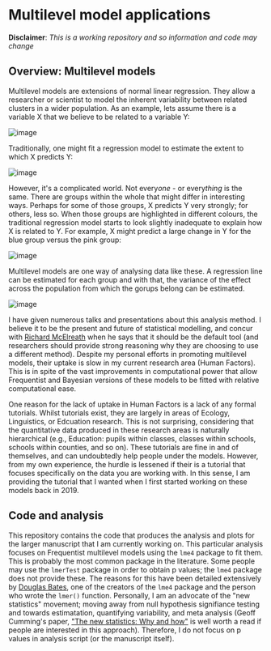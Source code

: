 # Multilevel model applications

**Disclaimer**: *This is a working repository and so information and code may change*

## Overview: Multilevel models

Multilevel models are extensions of normal linear regression. They allow a researcher or scientist to model the inherent variability between related clusters in a wider population. As an example, lets assume there is a variable X that we believe to be related to a variable Y:

![image](https://github.com/courtneygoodridge/multilevel_model_HF_applications/assets/44811378/989cbf64-c526-4663-a789-476fb217cb3b)

Traditionally, one might fit a regression model to estimate the extent to which X predicts Y:

![image](https://github.com/courtneygoodridge/multilevel_model_HF_applications/assets/44811378/463a76d4-5cfc-489f-8a11-8796b82b1c42)

However, it's a complicated world. Not every*one* - or every*thing* is the same. There are groups within the whole that might differ in interesting ways. Perhaps for some of those groups, X predicts Y very strongly; for others, less so. When those groups are highlighted in different colours, the traditional regression model starts to look slightly inadequate to explain how X is related to Y. For example, X might predict a large change in Y for the blue group versus the pink group:

![image](https://github.com/courtneygoodridge/multilevel_model_HF_applications/assets/44811378/caa210d6-33c7-445e-bf2a-219b02fd74db)

Multilevel models are one way of analysing data like these. A regression line can be estimated for each group and with that, the variance of the effect across the population from which the gorups belong can be estimated. 

![image](https://github.com/courtneygoodridge/multilevel_model_HF_applications/assets/44811378/c38cb850-7ce5-450e-aacc-b68369273010)

I have given numerous talks and presentations about this analysis method. I believe it to be the present and future of statistical modelling, and concur with [Richard McElreath](https://xcelab.net/rm/statistical-rethinking/) when he says that it should be the default tool (and researchers should provide strong reasoning why they are choosing to use a different method). Despite my personal efforts in promoting multilevel models, their uptake is slow in my current research area (Human Factors). This is in spite of the vast improvements in computational power that allow Frequentist and Bayesian versions of these models to be fitted with relative computational ease. 

One reason for the lack of uptake in Human Factors is a lack of any formal tutorials. Whilst tutorials exist, they are largely in areas of Ecology, Linguistics, or Edcuation research. This is not surprising, considering that the quantitative data produced in these research areas is naturally hierarchical (e.g., Education: pupils within classes, classes within schools, schools within counties, and so on). These tutorials are fine in and of themselves, and can undoubtedly help people under the models. However, from my own experience, the hurdle is lessened if their is a tutorial that focuses specifically on the data you are working with. In this sense, I am providing the tutorial that I wanted when I first started working on these models back in 2019.   

## Code and analysis

This repository contains the code that produces the analysis and plots for the larger manuscript that I am currently working on. This particular analysis focuses on Frequentist multilevel models using the `lme4` package to fit them. This is probably the most common package in the literature. Some people may use the `lmerTest` package in order to obtain p values; the `lme4` package does not provide these. The reasons for this have been detailed extensively by [Douglas Bates](https://stat.ethz.ch/pipermail/r-help/2006-May/094765.html), one of the creators of the `lme4` package and the person who wrote the `lmer()` function. Personally, I am an advocate of the "new statistics" movement; moving away from null hypothesis signifiance testing and towards estimatation, quantifying variability, and meta analysis (Geoff Cumming's paper, ["The new statistics: Why and how"](https://journals.sagepub.com/doi/full/10.1177/0956797613504966) is well worth a read if people are interested in this approach). Therefore, I do not focus on p values in analysis script (or the manuscript itself). 





